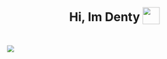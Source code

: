 <h1 align="center">
Hi, Im Denty 
  <sub><img src="https://cdn3.emoji.gg/emojis/8807-sao-alicesip.png" height="40" width="40"></sub>
  </h1>
<br/>

![](https://komarev.com/ghpvc/?username=DentyTxr&color=blueviolet)

```diff

```
